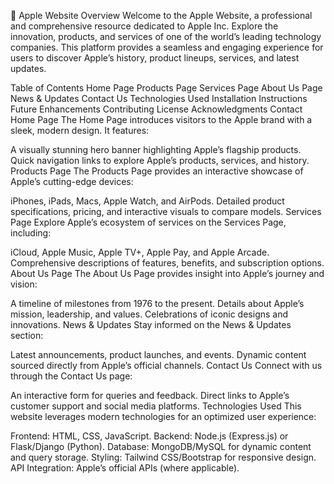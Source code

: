 🍎 Apple Website
Overview
Welcome to the Apple Website, a professional and comprehensive resource dedicated to Apple Inc. Explore the innovation, products, and services of one of the world’s leading technology companies. This platform provides a seamless and engaging experience for users to discover Apple’s history, product lineups, services, and latest updates.

Table of Contents
Home Page
Products Page
Services Page
About Us Page
News & Updates
Contact Us
Technologies Used
Installation Instructions
Future Enhancements
Contributing
License
Acknowledgments
Contact
Home Page
The Home Page introduces visitors to the Apple brand with a sleek, modern design. It features:

A visually stunning hero banner highlighting Apple’s flagship products.
Quick navigation links to explore Apple’s products, services, and history.
Products Page
The Products Page provides an interactive showcase of Apple’s cutting-edge devices:

iPhones, iPads, Macs, Apple Watch, and AirPods.
Detailed product specifications, pricing, and interactive visuals to compare models.
Services Page
Explore Apple’s ecosystem of services on the Services Page, including:

iCloud, Apple Music, Apple TV+, Apple Pay, and Apple Arcade.
Comprehensive descriptions of features, benefits, and subscription options.
About Us Page
The About Us Page provides insight into Apple’s journey and vision:

A timeline of milestones from 1976 to the present.
Details about Apple’s mission, leadership, and values.
Celebrations of iconic designs and innovations.
News & Updates
Stay informed on the News & Updates section:

Latest announcements, product launches, and events.
Dynamic content sourced directly from Apple’s official channels.
Contact Us
Connect with us through the Contact Us page:

An interactive form for queries and feedback.
Direct links to Apple’s customer support and social media platforms.
Technologies Used
This website leverages modern technologies for an optimized user experience:

Frontend: HTML, CSS, JavaScript.
Backend: Node.js (Express.js) or Flask/Django (Python).
Database: MongoDB/MySQL for dynamic content and query storage.
Styling: Tailwind CSS/Bootstrap for responsive design.
API Integration: Apple’s official APIs (where applicable).
